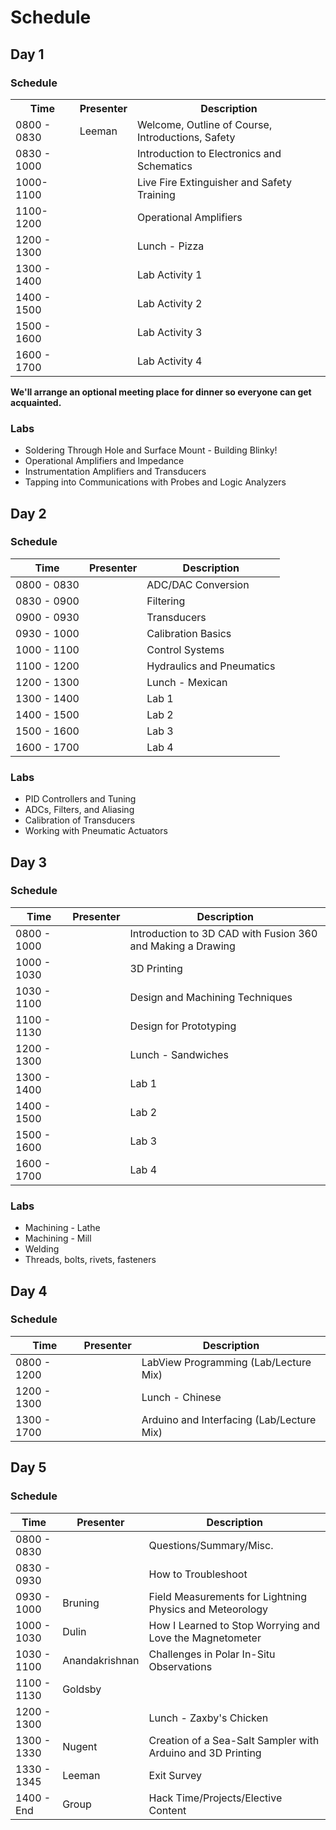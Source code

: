 # Schedule

## Day 1

### Schedule

<table>
<tr>
<th>Time</th>
<th>Presenter</th>
<th>Description</th>
</tr>
<tr>
<td>0800 - 0830</td>
<td>Leeman</td>
<td>Welcome, Outline of Course, Introductions, Safety</td>
</tr>
<tr>
<td>0830 - 1000</td>
<td></td>
<td>Introduction to Electronics and Schematics</td>
</tr>
<tr>
<td>1000-1100</td>
<td></td>
<td>Live Fire Extinguisher and Safety Training</td>
</tr>
<tr>
<td>1100-1200</td>
<td></td>
<td>Operational Amplifiers</td>
</tr>
<tr>
<td>1200 - 1300</td>
<td></td>
<td>Lunch - Pizza</td>
</tr>
  <tr>
    <td>1300 - 1400</td>
    <td></td>
    <td>Lab Activity 1</td>
  </tr>
  <tr>
    <td>1400 - 1500</td>
    <td></td>
    <td>Lab Activity 2</td>
  </tr>
  <tr>
    <td>1500 - 1600</td>
    <td></td>
    <td>Lab Activity 3</td>
  </tr>
  <tr>
    <td>1600 - 1700</td>
    <td></td>
    <td>Lab Activity 4</td>
  </tr>
</table>

**We'll arrange an optional meeting place for dinner so everyone can get acquainted.**

### Labs
* Soldering Through Hole and Surface Mount - Building Blinky!
* Operational Amplifiers and Impedance
* Instrumentation Amplifiers and Transducers
* Tapping into Communications with Probes and Logic Analyzers

## Day 2

### Schedule
<table>
<thead>
  <tr>
    <th>Time</th>
    <th>Presenter</th>
    <th>Description</th>
  </tr>
</thead>
<tbody>
  <tr>
    <td>0800 - 0830</td>
    <td></td>
    <td>ADC/DAC Conversion</td>
  </tr>
  <tr>
    <td>0830 - 0900</td>
    <td></td>
    <td>Filtering</td>
  </tr>
  <tr>
    <td>0900 - 0930</td>
    <td></td>
    <td>Transducers</td>
  </tr>
  <tr>
    <td>0930 - 1000</td>
    <td></td>
    <td>Calibration Basics</td>
  </tr>
  <tr>
    <td>1000 - 1100</td>
    <td></td>
    <td>Control Systems</td>
  </tr>
  <tr>
    <td>1100 - 1200</td>
    <td></td>
    <td>Hydraulics and Pneumatics</td>
  </tr>
  <tr>
    <td>1200 - 1300</td>
    <td></td>
    <td>Lunch - Mexican</td>
  </tr>
  <tr>
    <td>1300 - 1400</td>
    <td></td>
    <td>Lab 1</td>
  </tr>
  <tr>
    <td>1400 - 1500</td>
    <td></td>
    <td>Lab 2</td>
  </tr>
  <tr>
    <td>1500 - 1600</td>
    <td></td>
    <td>Lab 3</td>
  </tr>
  <tr>
    <td>1600 - 1700</td>
    <td></td>
    <td>Lab 4</td>
  </tr>
</tbody>
</table>

### Labs
* PID Controllers and Tuning
* ADCs, Filters, and Aliasing
* Calibration of Transducers
* Working with Pneumatic Actuators

## Day 3

### Schedule
<table>
<thead>
  <tr>
    <th>Time</th>
    <th>Presenter</th>
    <th>Description</th>
  </tr>
</thead>
<tbody>
  <tr>
    <td>0800 - 1000</td>
    <td></td>
    <td>Introduction to 3D CAD with Fusion 360 and Making a Drawing</td>
  </tr>
  <tr>
    <td>1000 - 1030</td>
    <td></td>
    <td>3D Printing</td>
  </tr>
  <tr>
    <td>1030 - 1100</td>
    <td></td>
    <td>Design and Machining Techniques</td>
  </tr>
  <tr>
    <td>1100 - 1130</td>
    <td></td>
    <td>Design for Prototyping</td>
  </tr>
  <tr>
    <td>1200 - 1300</td>
    <td></td>
    <td>Lunch - Sandwiches</td>
  </tr>
  <tr>
    <td>1300 - 1400</td>
    <td></td>
    <td>Lab 1</td>
  </tr>
  <tr>
    <td>1400 - 1500</td>
    <td></td>
    <td>Lab 2</td>
  </tr>
  <tr>
    <td>1500 - 1600</td>
    <td></td>
    <td>Lab 3</td>
  </tr>
  <tr>
    <td>1600 - 1700</td>
    <td></td>
    <td>Lab 4</td>
  </tr>
</tbody>
</table>

### Labs
* Machining - Lathe
* Machining - Mill
* Welding
* Threads, bolts, rivets, fasteners

## Day 4

### Schedule
<table>
<thead>
  <tr>
    <th>Time</th>
    <th>Presenter</th>
    <th>Description</th>
  </tr>
</thead>
<tbody>
  <tr>
    <td>0800 - 1200</td>
    <td></td>
    <td>LabView Programming (Lab/Lecture Mix)</td>
  </tr>
  <tr>
    <td>1200 - 1300</td>
    <td></td>
    <td>Lunch - Chinese</td>
  </tr>
  <tr>
    <td>1300 - 1700</td>
    <td></td>
    <td>Arduino and Interfacing (Lab/Lecture Mix)</td>
  </tr>
</tbody>
</table>

## Day 5

### Schedule
<table>
<thead>
  <tr>
    <th>Time</th>
    <th>Presenter</th>
    <th>Description</th>
  </tr>
</thead>
<tbody>
  <tr>
    <td>0800 - 0830</td>
    <td></td>
    <td>Questions/Summary/Misc.</td>
  </tr>
  <tr>
    <td>0830 - 0930</td>
    <td></td>
    <td>How to Troubleshoot</td>
  </tr>
  <tr>
    <td>0930 - 1000</td>
    <td>Bruning</td>
    <td>Field Measurements for Lightning Physics and Meteorology</td>
  </tr>
  <tr>
    <td>1000 - 1030</td>
    <td>Dulin</td>
    <td>How I Learned to Stop Worrying and Love the Magnetometer</td>
  </tr>
  <tr>
    <td>1030 - 1100</td>
    <td>Anandakrishnan</td>
    <td>Challenges in Polar In-Situ Observations</td>
  </tr>
  <tr>
    <td>1100 - 1130</td>
    <td>Goldsby</td>
    <td></td>
  </tr>
  <tr>
    <td>1200 - 1300</td>
    <td></td>
    <td>Lunch - Zaxby's Chicken</td>
  </tr>
  <tr>
    <td>1300 - 1330</td>
    <td>Nugent</td>
    <td>Creation of a Sea-Salt Sampler with Arduino and 3D Printing</td>
  </tr>
  <tr>
    <td>1330 - 1345</td>
    <td>Leeman</td>
    <td>Exit Survey</td>
  </tr>
  <tr>
    <td>1400 - End</td>
    <td>Group</td>
    <td>Hack Time/Projects/Elective Content</td>
  </tr>
</tbody>
</table>
